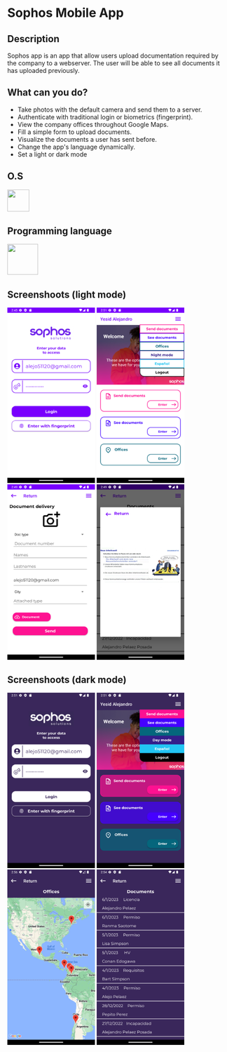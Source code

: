 # Sophos Mobile App

## Description
Sophos app is an app that allow users upload documentation required by the company to a webserver. The user will be able to see all documents it has uploaded previously.

## What can you do?
- Take photos with the default camera and send them to a server.
- Authenticate with traditional login or biometrics (fingerprint).
- View the company offices throughout Google Maps.
- Fill a simple form to upload documents.
- Visualize the documents a user has sent before.
- Change the app's language dynamically.
- Set a light or dark mode

## O.S
<img src="https://cdn.jsdelivr.net/gh/devicons/devicon/icons/android/android-plain-wordmark.svg" width="50" height="50" />

## Programming language
<img src="https://cdn.jsdelivr.net/gh/devicons/devicon/icons/kotlin/kotlin-original-wordmark.svg" width="70" height="70"/>

## Screenshoots (light mode)
<img src="screenshoots_light/login_screen.png" width="200" height="400"/> <img src="screenshoots_light/menu_screen.png" width="200" height="400"/> <img src="screenshoots_light/send_docs_screen.png" width="200" height="400"/> <img src="screenshoots_light/view_image_screen.png" width="200" height="400"/>

## Screenshoots (dark mode)
<img src="screenshoots_dark/login_screen.png" width="200" height="400"/> <img src="screenshoots_dark/menu_screen.png" width="200" height="400"/> <img src="screenshoots_dark/offices_screen.png" width="200" height="400"/> <img src="screenshoots_dark/view_docs_screen.png" width="200" height="400"/>
